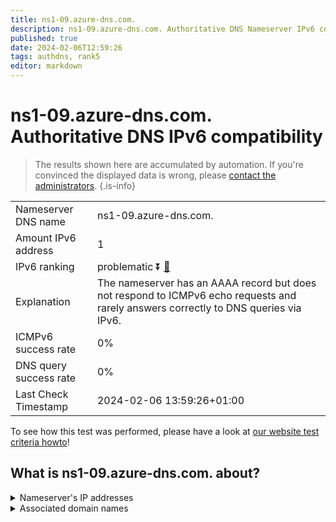 ```yaml
---
title: ns1-09.azure-dns.com.
description: ns1-09.azure-dns.com. Authoritative DNS Nameserver IPv6 compatibility
published: true
date: 2024-02-06T12:59:26
tags: authdns, rank5
editor: markdown
---
```


# ns1-09.azure-dns.com. Authoritative DNS IPv6 compatibility

> The results shown here are accumulated by automation. If you're convinced the displayed data is wrong, please [contact the administrators](/howto/chat). 
{.is-info}




|   |   |
| - | - |
| Nameserver DNS name | ns1-09.azure-dns.com.
| Amount IPv6 address | 1
| IPv6 ranking | problematic :arrow_double_down: [🔗](/howto/ranking) |
| Explanation | The nameserver has an AAAA record but does not respond to ICMPv6 echo requests and rarely answers correctly to DNS queries via IPv6. |
| ICMPv6 success rate | 0%|
| DNS query success rate | 0% |
| Last Check Timestamp | 2024-02-06 13:59:26+01:00 |

To see how this test was performed, please have a look at [our website test criteria howto](/howto/testcriteria/authdns)!


## What is ns1-09.azure-dns.com. about?




<details>
<summary>Nameserver's IP addresses</summary>

2603:1061:0:700::9

</details>



<details>
<summary>Associated domain names</summary>

www.marca.com

</details>

